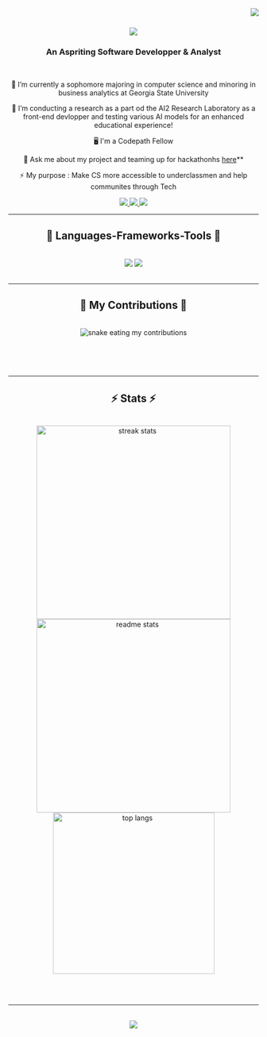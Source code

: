 <img align="right" src="https://visitor-badge.laobi.icu/badge?page_id=Vanohra.Vanohra" />

<h1 align="center">
    <img src="https://readme-typing-svg.herokuapp.com/?font=Righteous&size=35&color=F3A0E6&center=true&vCenter=true&width=500&height=70&duration=4000&lines=Hi+There!+👋;+I'm+Vanohra+Gaspard!;" />
</h1>

<h3 align="center">An Aspriting Software Developper & Analyst</h3>
<br/>

<div align="center">
 
 🔭 I’m currently a sophomore majoring in computer science and minoring in business analytics at Georgia State University
 
 🌱 I’m conducting a research as a part od the AI2 Research Laboratory as a front-end devlopper and testing various AI models for an enhanced educational experience!

 🖥️ I'm a Codepath Fellow 

💬 Ask me about my project and teaming up for hackathonhs [here](https://www.linkedin.com/in/vanohra-gaspard-chrissy/)**

⚡ My purpose : Make CS more accessible to underclassmen and help communites through Tech

 </div>
 
<div align="center"> 
  <a href="mailto:gaspardvanohra@gmail.com">
    <img src="https://img.shields.io/badge/Gmail-333333?style=for-the-badge&logo=gmail&logoColor=red" />
  </a>
  <a href="https://www.linkedin.com/in/vanohra-gaspard-chrissy/" target="_blank">
    <img src="https://img.shields.io/badge/LinkedIn-0077B5?style=for-the-badge&logo=linkedin&logoColor=white" target="_blank" />
  </a>
  <a href="https://github.com/Vanohra" target="_blank">
     <img src="https://img.shields.io/badge/Portfolio-FF5722?style=for-the-badge&logo=todoist&logoColor=white" target="_blank" /> <!-- sqlite, safari, google-chrome are other good icon options -->
  </a>
</div>

 <hr/>
 
<h2 align="center">🫧 Languages-Frameworks-Tools 🫧</h2>
<br/>
<div align="center">
    <img src="https://skillicons.dev/icons?i=react,html,css,vscode,github,figma,javascript" />
    <img src="https://skillicons.dev/icons?i=python,firebase,nextjs,flask" /><br>
</div>

<br/>
<hr/>

<div align="center">
  <h2>🐍 My Contributions 🐍</h2>
  <br>
  <img alt="snake eating my contributions" src="https://raw.githubusercontent.com/Vanohra/Vanohra/output/github-contribution-grid-snake.svg" />
  
  <br/><br/><br/>
</div>

<hr/>

<h2 align="center">⚡ Stats ⚡</h2>
<br>
<div align=center>
  <img width=390 src="https://streak-stats.demolab.com/?user=salesp07&count_private=true&theme=react&border_radius=10" alt="streak stats"/>
  <img width=390 src="https://github-readme-stats.vercel.app/api?username=salesp07&show_icons=true&theme=material-palenight&rank_icon=github&border_radius=10" alt="readme stats" />
  <br/>
  <img width=325 align="center" src="https://github-readme-stats.vercel.app/api/top-langs/?username=salesp07&langs_count=8&layout=compact&theme=react&border_radius=10&size_weight=0.5&count_weight=0.5&exclude_repo=github-readme-stats" alt="top langs" />
</div>

<br/><br/>

<hr/>

<br/>

<div align="center">
<img src="https://readme-typing-svg.herokuapp.com/?font=Righteous&size=35&color=F3A0E6&center=true&vCenter=true&width=500&height=70&duration=4000&lines=Hi+There!+👋;+Stay+in+touch+for+more+updates!;" />
</div>

<br/>
